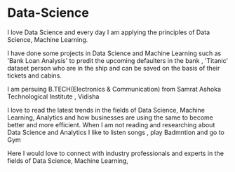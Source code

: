 # Data-Science
I love Data Science and every day I am applying the principles of Data Science, Machine Learning.

I have done some projects in Data Science and Machine Learning such as 'Bank Loan Analysis' to predit the upcoming defaulters in the bank , 'Titanic' dataset  person who are in the ship and can be saved on the basis of their tickets and cabins.

I am persuing B.TECH(Electronics & Communication) from Samrat Ashoka Technological Institute , Vidisha

I love to read the latest trends in the fields of Data Science, Machine Learning, Analytics and how businesses are using the same to become better and more efficient. When I am not reading and researching about Data Science and Analytics I like to listen songs , play Badmntion and go to Gym

Here I would love to connect with industry professionals and experts in the fields of Data Science, Machine Learning,
